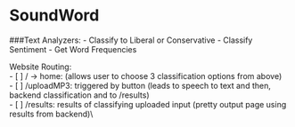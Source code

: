 # SoundWord
###Text Analyzers:
    - Classify to Liberal or Conservative
    - Classify Sentiment
    - Get Word Frequencies


Website Routing:\
        - [ ] / -> home: (allows user to choose 3 classification options from above)\
        - [ ] /uploadMP3: triggered by button (leads to speech to text and then, backend classification and to /results)\
        - [ ] /results: results of classifying uploaded input (pretty output page using results from backend)\
